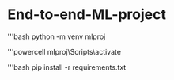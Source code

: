 # End-to-end-ML-project


'''bash
python -m venv mlproj

'''powercell
mlproj\Scripts\activate

'''bash
pip install -r requirements.txt
